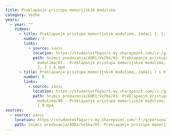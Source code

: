 ```yaml
---
title: Preklapanje pristupa memorijskim modulima
category: Vežbe
years:
  - year: ""
    videos:
      - title: Preklapanje pristupa memorijskim modulima, zadaci 1, 2, 3 i 6
        number: 7
        links:
          - source: savic
            location: https://studentetfbgacrs-my.sharepoint.com/:v:/g/personal/sa190595d_student_etf_bg_ac_rs/EWKyG9u6r5lBl36Vt8bQCuIBamiuIKe_KFNYFDncDNp2wQ
            path: Snimci predavanja/AOR1/Vežbe/03. Preklapanje pristupa memorijskim
              modulima/07 - Preklapanje pristupa memorijskim modulima, zadaci 1,
              2, 3 i 6.mp4
      - title: Preklapanje pristupa memorijskim modulima, zadaci 7 i 9
        number: 8
        links:
          - source: savic
            location: https://studentetfbgacrs-my.sharepoint.com/:v:/g/personal/sa190595d_student_etf_bg_ac_rs/EfOB_nB2pG5Jr0V9tGhB2LwBK-vFDKujTpk7yl2Y6dvgxw
            path: Snimci predavanja/AOR1/Vežbe/03. Preklapanje pristupa memorijskim
              modulima/08 - Preklapanje pristupa memorijskim modulima, zadaci 7
              i 9.mp4
sources:
  - source: savic
    location: https://studentetfbgacrs-my.sharepoint.com/:f:/g/personal/sa190595d_student_etf_bg_ac_rs/ElgHIrjKCdlFrK5oqal4aXoBHXxk41hzQEe85LRPo-oYaA
    path: Snimci predavanja/AOR1/Vežbe/03. Preklapanje pristupa memorijskim modulima
---
```



